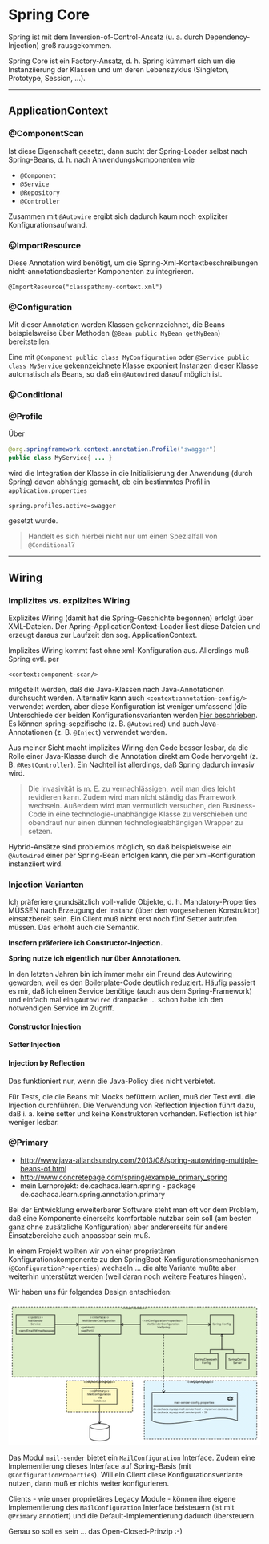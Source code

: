 # Spring Core

Spring ist mit dem Inversion-of-Control-Ansatz (u. a. durch Dependency-Injection) groß rausgekommen.

Spring Core ist ein Factory-Ansatz, d. h. Spring kümmert sich um die Instanziierung der Klassen und um deren Lebenszyklus (Singleton, Prototype, Session, ...).

---

## ApplicationContext

### @ComponentScan

Ist diese Eigenschaft gesetzt, dann sucht der Spring-Loader selbst nach Spring-Beans, d. h. nach Anwendungskomponenten wie

* ``@Component``
* ``@Service``
* ``@Repository``
* ``@Controller``

Zusammen mit ``@Autowire`` ergibt sich dadurch kaum noch expliziter Konfigurationsaufwand.

### @ImportResource

Diese Annotation wird benötigt, um die Spring-Xml-Kontextbeschreibungen nicht-annotationsbasierter Komponenten zu integrieren.

    @ImportResource("classpath:my-context.xml")

### @Configuration

Mit dieser Annotation werden Klassen gekennzeichnet, die Beans beispielsweise über Methoden (``@Bean public MyBean getMyBean``) bereitstellen.

Eine mit ``@Component public class MyConfiguration`` oder ``@Service public class MyService`` gekennzeichnete Klasse exponiert Instanzen dieser Klasse automatisch als Beans, so daß ein ``@Autowired`` darauf möglich ist.

### @Conditional

### @Profile

Über

```java
@org.springframework.context.annotation.Profile("swagger")
public class MyService{ ... }
```

wird die Integration der Klasse in die Initialisierung der Anwendung (durch Spring) davon abhängig gemacht, ob ein bestimmtes Profil in ``application.properties``

    spring.profiles.active=swagger

gesetzt wurde.

> Handelt es sich hierbei nicht nur um einen Spezialfall von ``@Conditional``?

---

## Wiring

### Implizites vs. explizites Wiring

Explizites Wiring (damit hat die Spring-Geschichte begonnen) erfolgt über XML-Dateien. Der Apring-ApplicationContext-Loader liest diese Dateien und erzeugt daraus zur Laufzeit den sog. ApplicationContext.

Implizites Wiring kommt fast ohne xml-Konfiguration aus. Allerdings muß Spring evtl. per

    <context:component-scan/>

mitgeteilt werden, daß die Java-Klassen nach Java-Annotationen durchsucht werden. Alternativ kann auch ``<context:annotation-config/>`` verwendet werden, aber diese Konfiguration ist weniger umfassend (die Unterschiede der beiden Konfigurationsvarianten werden [hier beschrieben]((http://stackoverflow.com/questions/7414794/difference-between-contextannotation-config-vs-contextcomponent-scan)). Es können spring-sepzifische (z. B. ``@Autowired``) und auch Java-Annotationen (z. B. ``@Inject``) verwendet werden.

Aus meiner Sicht macht implizites Wiring den Code besser lesbar, da die Rolle einer Java-Klasse durch die Annotation direkt am Code hervorgeht (z. B. ``@RestController``). Ein Nachteil ist allerdings, daß  Spring dadurch invasiv wird.

> Die Invasivität is m. E. zu vernachlässigen, weil man dies leicht revidieren kann. Zudem wird man nicht ständig das Framework wechseln. Außerdem wird man vermutlich versuchen, den Business-Code in eine technologie-unabhängige Klasse zu verschieben und obendrauf nur einen dünnen technologieabhängigen Wrapper zu setzen.

Hybrid-Ansätze sind problemlos möglich, so daß beispielsweise ein ``@Autowired`` einer per Spring-Bean erfolgen kann, die per xml-Konfiguration instanziiert wird.

### Injection Varianten

Ich präferiere grundsätzlich voll-valide Objekte, d. h. Mandatory-Properties MÜSSEN nach Erzeugung der Instanz (über den vorgesehenen Konstruktor) einsatzbereit sein. Ein Client muß nicht erst noch fünf Setter aufrufen müssen. Das erhöht auch die Semantik.

**Insofern präferiere ich Constructor-Injection.**

**Spring nutze ich eigentlich nur über Annotationen.**

In den letzten Jahren bin ich immer mehr ein Freund des Autowiring geworden, weil es den Boilerplate-Code deutlich reduziert. Häufig passiert es mir, daß ich einen Service benötige (auch aus dem Spring-Framework) und einfach mal ein ``@Autowired`` dranpacke ... schon habe ich den notwendigen Service im Zugriff.

#### Constructor Injection

#### Setter Injection

#### Injection by Reflection

Das funktioniert nur, wenn die Java-Policy dies nicht verbietet.

Für Tests, die die Beans mit Mocks befüttern wollen, muß der Test evtl. die Injection durchführen. Die Verwendung von Reflection Injection führt dazu, daß i. a. keine setter und keine Konstruktoren vorhanden. Reflection ist hier weniger lesbar.

### @Primary

* http://www.java-allandsundry.com/2013/08/spring-autowiring-multiple-beans-of.html
* http://www.concretepage.com/spring/example_primary_spring
* mein Lernprojekt: de.cachaca.learn.spring - package de.cachaca.learn.spring.annotation.primary

Bei der Entwicklung erweiterbarer Software steht man oft vor dem Problem, daß eine Komponente einerseits komfortable nutzbar sein soll (am besten ganz ohne zusätzliche Konfiguration) aber andererseits für andere Einsatzbereiche auch anpassbar sein muß.

In einem Projekt wollten wir von einer proprietären Konfigurationskomponente zu den SpringBoot-Konfigurationsmechanismen (``@ConfigurationProperties``) wechseln ... die alte Variante mußte aber weiterhin unterstützt werden (weil daran noch weitere Features hingen).

Wir haben uns für folgendes Design entschieden:

![Spring @Primary im Einsatz](images/springPrimary.png)

Das Modul ``mail-sender`` bietet ein ``MailConfiguration`` Interface. Zudem eine Implementierung dieses Interface auf Spring-Basis (mit ``@ConfigurationProperties``). Will ein Client diese Konfigurationsveriante nutzen, dann muß er nichts weiter konfigurieren.

Clients - wie unser proprietäres Legacy Module - können ihre eigene Implementierung des ``MailConfiguration`` Interface beisteuern (ist mit ``@Primary`` annotiert) und die Default-Implementierung dadurch übersteuern.

Genau so soll es sein ... das Open-Closed-Prinzip :-)